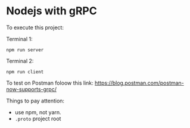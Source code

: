 # Nodejs with gRPC

To execute this project: 

Terminal 1: 

```
npm run server
```

Terminal 2: 

```
npm run client
```

To test on Postman foloow this link: https://blog.postman.com/postman-now-supports-grpc/ 


Things to pay attention: 
 
- use npm, not yarn. 
- ```.proto``` project root 

